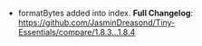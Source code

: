 - formatBytes added into index.
**Full Changelog**: https://github.com/JasminDreasond/Tiny-Essentials/compare/1.8.3...1.8.4
